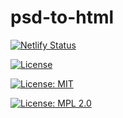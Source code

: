 # psd-to-html
[![Netlify Status](https://api.netlify.com/api/v1/badges/a3d798b0-783c-4d8c-8b1d-340ac44651f8/deploy-status)](https://app.netlify.com/sites/cabhub/deploys)

[![License](https://img.shields.io/badge/License-Boost%201.0-lightblue.svg)](https://www.boost.org/LICENSE_1_0.txt)

[![License: MIT](https://img.shields.io/badge/License-MIT-yellow.svg)](https://opensource.org/licenses/MIT)

[![License: MPL 2.0](https://img.shields.io/badge/License-MPL%202.0-brightgreen.svg)](https://opensource.org/licenses/MPL-2.0)

